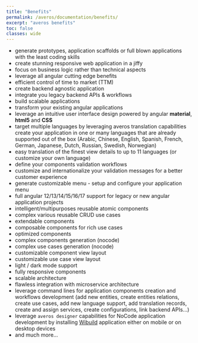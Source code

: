 ```yaml
---
title: "Benefits"
permalink: /averos/documentation/benefits/
excerpt: "averos benefits"
toc: false
classes: wide
---
```


- generate prototypes, application scaffolds or full blown applications with the least coding skills
- create stunning responsive web application in a jiffy
- focus on business logic rather than technical aspects
- leverage all angular cutting edge benefits
- efficient control of time to market (TTM)
- create backend agnostic application
- integrate you legacy backend APIs & workflows
- build scalable applications
- transform your existing angular applications
- leverage an intuitive user interface design powered by angular **material**, **html5** and **CSS**
- target multiple languages by leveraging averos translation capabilities
create your application in one or many languages that are already supported out of the box (Arabic, Chinese, English, Spanish, French, German, Japanese, Dutch, Russian, Swedish, Norwegian)
- easy translation of the finest view details to up to 11 languages (or customize your own language)
- define your components validation workflows
- customize and internationalize your validation messages for a better customer experience
- generate customizable menu - setup and configure your application menu
- full angular 12/13/14/15/16/17 support for legacy or new angular application projects
- intelligent/multipurposes reusable atomic components
- complex various reusable CRUD use cases
- extendable components
- composable components for rich use cases
- optimized components
- complex components generation (nocode)
- complex use cases generation (nocode)
- customizable component view layout
- customizable use case view layout
- light / dark mode support
- fully responsive components
- scalable architecture
- flawless integration with microservice architecture
- leverage command lines for application components creation and workflows development (add new entities, create entities relations, create use cases, add new language support, add translation records, create and assign services, create configurations, link backend APIs...)
- leverage `averos designer` capabilities for NoCode application development by installing [Wibuild](https://appbuilder.wiforge.com/) application either on mobile or on desktop devices
- and much more...

